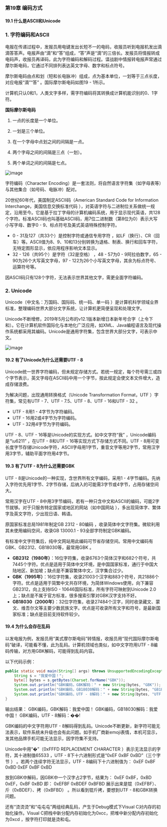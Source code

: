 ### 第19章 编码方式
#### 19.1 什么是ASCII和Unicode
### 1. 字符编码和ASCII
电报在传递过程中，发报员用电键发出长短不一的电码，收报员听到电报机发出滴滴答答声。电报声由“滴”和“答”组成，“答”声是“滴”的三倍长。发报员将情报转成电码声，收报员再译码，此为字符编码和解码过程。谍战剧中情报转电报声常通过摩尔斯电码，它通过不同排列表达英文字母、数字和标点符号。

摩尔斯电码由点和划（短和长电脉冲）组成，点为基本单位，一划等于三点长度，对应电报“滴”“答” 。国际摩尔斯电码如图19 - 1所示。

计算机只认0和1，人类文字多样，需字符编码将其转换成计算机能识别的0、1字符。

**国际摩尔斯电码**

1. 一点的长度是一个单位。

2. 一划是三个单位。


3. 在一个字母中点划之间的间隔是一点。

4. 两个字母之间的间隔是三点（一划）。

5. 两个单词之间的间隔是七点。

![image](https://github.com/user-attachments/assets/cf54bc16-7187-4bf0-9d1b-86b45f7d2d12)



字符编码（Character Encoding）是一套法则，将自然语言字符集（如字母表等）与其他集合（如号码、电脉冲）配对。

20世纪60年代，美国制定ASCII码（American Standard Code for Information Interchange，美国信息交换标准代码 ），对英语字符与二进制位关系做统一规定，沿用至今。它是基于拉丁字母的计算机编码系统，用于显示现代英语，共128个字符。标准ASCII码也叫基础ASCII码，用7位二进制数（第8位为0）表示大写小写字母、数字0 - 9、标点符号及美式英语特殊控制字符。
 - 0 - 31及127（共33个）是控制字符或通信专用字符 ，如LF（换行）、CR（回车）等。ASCII值为8、9、10和13分别转换为退格、制表、换行和回车字符，无特定图形显示，依应用程序影响文本显示。
 - 32 - 126（共95个）是字符（32是空格） ，48 - 57为0 - 9阿拉伯数字，65 - 90为26个大写英文字母，97 - 122为26个小写英文字母，其余为标点符号、运算符号等。

因ASCII码只有128个字符，无法表示世界其他文字，需更全面字符编码。

### 2. Unicode
Unicode（中文名：万国码、国际码、统一码、单一码 ）是计算机科学领域业界标准，整理编码世界大部分文字系统，让计算机更简便呈现和处理文字。

Unicode不断增修，2019年5月公布的v12.1版本新增日本新年号合字（上令下和）。它在计算机软件国际化与本地化广泛应用，如XML、Java编程语言及现代操作系统都采用其编码。Unicode是通用字符集，包含世界大部分文字，可表示中文。

![image](https://github.com/user-attachments/assets/06ccc012-2f8f-4c3b-b4ed-bb5484ef1a99)


#### 19.2 有了Unicode为什么还需要UTF - 8
Unicode统一世界字符编码，但未规定存储方式。若统一规定，每个符号需三或四个字节表示，英文字母在ASCII码中用一个字节，按此规定会使文本文件增大，造成存储浪费。

为解决问题，出现通用转换格式（Unicode Transformation Format，UTF ）字符集，常见有UTF - 7、UTF - 7.5、UTF - 8、UTF - 16和UTF - 32 。
 - UTF - 8用1 - 4字节为字符编码。
 - UTF - 16用2或4字节为字符编码。 
 - UTF - 32用4字节为字符编码。

UTF - 8、UTF - 16等是Unicode的实现方式。如中文字符“我” ，Unicode编码是“\u6211” ，在UTF - 8和UTF - 16等实现方式下存储方式不同。UTF - 8用可变长度字节存储Unicode字符，ASCII字母用1字节，重音文字等用2字节，常用汉字用3字节，辅助平面字符用4字节。

#### 19.3 有了UTF - 8为什么还需要GBK
UTF - 8是Unicode的一种实现，含世界所有文字编码，采用1 - 4字节编码。先纳入字符优先用1字节、2字节存储，后纳入的可能需3字节或4字节，占用存储空间大。

常用汉字在UTF - 8中用3字节编码，若有一种只含中文和ASCII的编码，可能2字节就够。对于只服务特定国家或地区的网站（如中国网站 ），多出现简体字、繁体字及英文字符，少出现日语、韩语。

原国家标准总局1981年制定GB 2312 - 80编码 ，收录简体中文字符集。微软利用其未使用编码空间，收录GB 13000.1 - 93全部字符制定GBK编码。

有标准中文字符集后，纯中文网站用此编码可节省存储空间。常用中文编码有GBK、GB2312、GB18030等，最常用GBK 。
 - **GB2312（1980年）**：16位字符集，收录6763个简体汉字和682个符号，共7445个字符。优点是适用于简体中文环境，是中国国家标准，通行于中国大陆地区、新加坡；缺点是不兼容繁体中文，汉字集合过少。
 - **GBK（1995年）**：16位字符集，收录21003个汉字和883个符号，共21886个字符。优点是适用于简繁中文共存环境，为简体Windows使用，向下兼容GB2312，向上支持ISO - 10646国际标准，所有字符可映射到Unicode 2.0上；缺点是不属于官方标准，很多搜索引擎对GBK汉字支持不好。 
 - **GB18030（2000年）**：32位字符集，收录27484个汉字，同时收录藏文、蒙文、维吾尔文等主要少数民族文字。优点是可收录所有文字和符号，是最新国家标准；缺点是目前支持软件较少。

#### 19.4 为什么会存在乱码
以发电报为例，发报员用“美式摩尔斯电码”转情报，收报员用“现代国际摩尔斯电码”破译，可能看不懂，此为乱码。计算机领域也类似，如中文字符用UTF - 8编码传输，对方用GBK解码，可能得到乱码内容。

以下代码示例：
```java
public static void main(String[] args) throws UnsupportedEncodingException {
    String s = "我爱中国！";
    byte[] bytes = s.getBytes(Charset.forName("GBK"));
    System.out.println("GBK编码，GBK解码：" + new String(bytes, "GBK"));
    System.out.println("GBK编码，GB18030解码：" + new String(bytes, "GB18030"));
    System.out.println("GBK编码，UTF - 8解码：" + new String(bytes, "UTF - 8"));
}
```
输出结果：
GBK编码，GBK解码：我爱中国！
GBK编码，GB18030解码：我爱中国！
GBK编码，UTF - 8解码：��!

GBK编码的中文字符用UTF - 8解码得到乱码。Unicode不断更新，新字符可能无法表示，软件系统未升级也会有此问题。如手机厂商新emoji表情，本机可显示，发其他品牌手机可能无法显示，因字符集不支持。

Unicode中用“�”（0xFFFD REPLACEMENT CHARACTER ）表示无法显示的字符，其十进制值65533 ，UTF - 8下十六进制形式是“0xEF 0xBF 0xBD”（三个字节 ） 。若两个连续字符无法显示，UTF - 8编码下十六进制值为：
0xEF 0xBF 0xBD
0xEF 0xBF 0xBD

放到GBK中解码，因GBK中一个汉字占2字节，结果为：
0xEF 0xBF，0xBD 0xEF，0xBF 0xBD
即：
0xEFBF
0xBDEF
0xBFBD
展示出来是锟（0xEFBF）、斤（0xBDEF）、拷（0xBFBD） 。所以看到锟斤拷，要想到UTF - 8和GBK转换问题。

还有“烫烫烫”和“屯屯屯”两组经典乱码，产生于Debug模式下Visual C对内存的初始化操作。Visual C把栈中新分配内存初始化为0xcc，把堆中新分配内存初始化为0xcd ，按字符打印就是烫和屯。 
